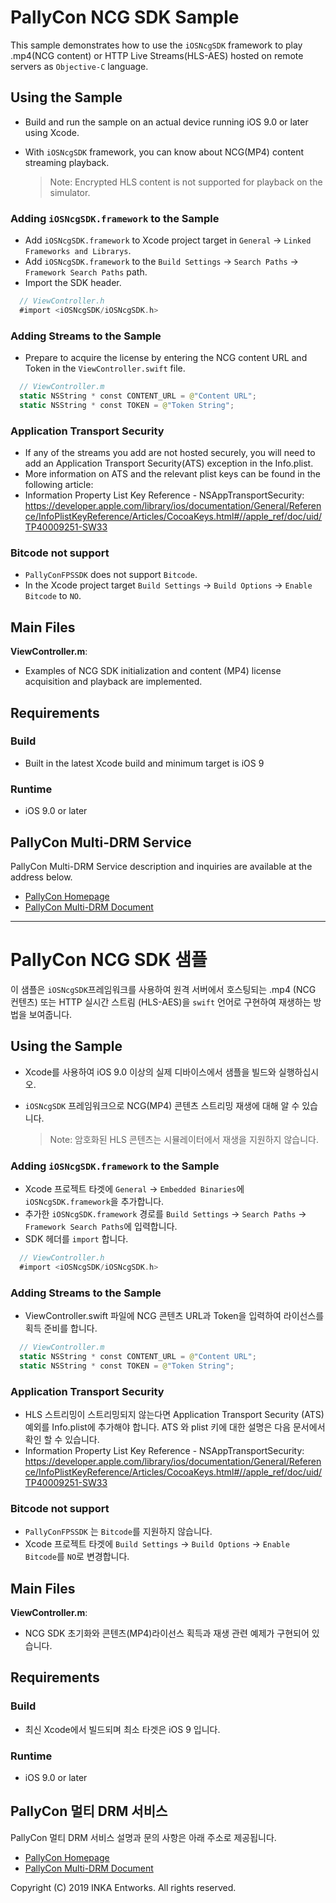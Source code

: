 # PallyCon NCG SDK Sample 

This sample demonstrates how to use the `iOSNcgSDK` framework to play .mp4(NCG content) or HTTP Live Streams(HLS-AES) hosted on remote servers as `Objective-C` language.



## Using the Sample

- Build and run the sample on an actual device running iOS 9.0 or later using Xcode.

- With `iOSNcgSDK` framework, you can know about NCG(MP4) content streaming playback.

  > Note: Encrypted HLS content is not supported for playback on the simulator. 



### Adding `iOSNcgSDK.framework` to the Sample

- Add `iOSNcgSDK.framework` to Xcode project target in `General` -> `Linked Frameworks and Librarys`.
- Add `iOSNcgSDK.framework` to the `Build Settings` -> `Search Paths` -> `Framework Search Paths` path.
- Import the SDK header.

~~~objectivec
  // ViewController.h
  #import <iOSNcgSDK/iOSNcgSDK.h>
~~~



### Adding Streams to the Sample

- Prepare to acquire the license by entering the NCG content URL and Token in the `ViewController.swift` file.

~~~swift
  // ViewController.m
  static NSString * const CONTENT_URL = @"Content URL";
  static NSString * const TOKEN = @"Token String";
~~~



### Application Transport Security

- If any of the streams you add are not hosted securely, you will need to add an Application Transport Security(ATS) exception in the Info.plist.
- More information on ATS and the relevant plist keys can be found in the following article:
- Information Property List Key Reference - NSAppTransportSecurity: <https://developer.apple.com/library/ios/documentation/General/Reference/InfoPlistKeyReference/Articles/CocoaKeys.html#//apple_ref/doc/uid/TP40009251-SW33>



### Bitcode not support

- `PallyConFPSSDK` does not support `Bitcode`.
- In the Xcode project target `Build Settings` -> `Build Options` -> `Enable Bitcode` to `NO`.



## Main Files

__ViewController.m__: 

- Examples of NCG SDK initialization and content (MP4) license acquisition and playback are implemented.



## Requirements

### Build

- Built in the latest Xcode build and minimum target is iOS 9

### Runtime

- iOS 9.0 or later



## PallyCon Multi-DRM Service

PallyCon Multi-DRM Service description and inquiries are available at the address below.
- [PallyCon Homepage](https://www.pallycon.com)
- [PallyCon Multi-DRM Document](https://pallycon.com/docs/)


---



# PallyCon NCG SDK 샘플

이 샘플은 `iOSNcgSDK`프레임워크를 사용하여 원격 서버에서 호스팅되는 .mp4 (NCG 컨텐츠) 또는 HTTP 실시간 스트림 (HLS-AES)을 `swift` 언어로 구현하여 재생하는 방법을 보여줍니다.



## Using the Sample

- Xcode를 사용하여 iOS 9.0 이상의 실제 디바이스에서 샘플을 빌드와 실행하십시오.

- `iOSNcgSDK` 프레임워크으로 NCG(MP4) 콘텐츠 스트리밍 재생에 대해 알 수 있습니다. 

  > Note: 암호화된 HLS 콘텐츠는 시뮬레이터에서 재생을 지원하지 않습니다.



### Adding `iOSNcgSDK.framework` to the Sample

- Xcode 프로젝트 타겟에 `General` -> `Embedded Binaries`에 `iOSNcgSDK.framework`을 추가합니다.
- 추가한 `iOSNcgSDK.framework` 경로를 `Build Settings` -> `Search Paths` -> `Framework Search Paths`에 입력합니다.
- SDK 헤더를 `import` 합니다.

~~~objectivec
  // ViewController.h
  #import <iOSNcgSDK/iOSNcgSDK.h>
~~~



### Adding Streams to the Sample

- ViewController.swift 파일에 NCG 콘텐츠 URL과 Token을 입력하여 라이선스를 획득 준비를 합니다.

~~~swift
  // ViewController.m
  static NSString * const CONTENT_URL = @"Content URL";
  static NSString * const TOKEN = @"Token String";
~~~



### Application Transport Security

- HLS 스트리밍이 스트리밍되지 않는다면 Application Transport Security (ATS) 예외를 Info.plist에 추가해야 합니다. ATS 와 plist 키에 대한 설명은 다음 문서에서 확인 할 수 있습니다.  
- Information Property List Key Reference - NSAppTransportSecurity: <https://developer.apple.com/library/ios/documentation/General/Reference/InfoPlistKeyReference/Articles/CocoaKeys.html#//apple_ref/doc/uid/TP40009251-SW33>



### Bitcode not support

- `PallyConFPSSDK` 는 `Bitcode`를 지원하지 않습니다.
- Xcode 프로젝트 타겟에 `Build Settings` -> `Build Options` -> `Enable Bitcode`를 `NO`로 변경합니다.



## Main Files

__ViewController.m__: 

- NCG SDK 초기화와 콘텐츠(MP4)라이선스 획득과 재생 관련 예제가 구현되어 있습니다.



## Requirements

### Build

- 최신 Xcode에서 빌드되며 최소 타겟은 iOS 9 입니다.

### Runtime

- iOS 9.0 or later



## PallyCon 멀티 DRM 서비스

PallyCon 멀티 DRM 서비스 설명과 문의 사항은 아래 주소로 제공됩니다.
- [PallyCon Homepage](https://www.pallycon.com)
- [PallyCon Multi-DRM Document](https://pallycon.com/docs/)


Copyright (C) 2019 INKA Entworks. All rights reserved.